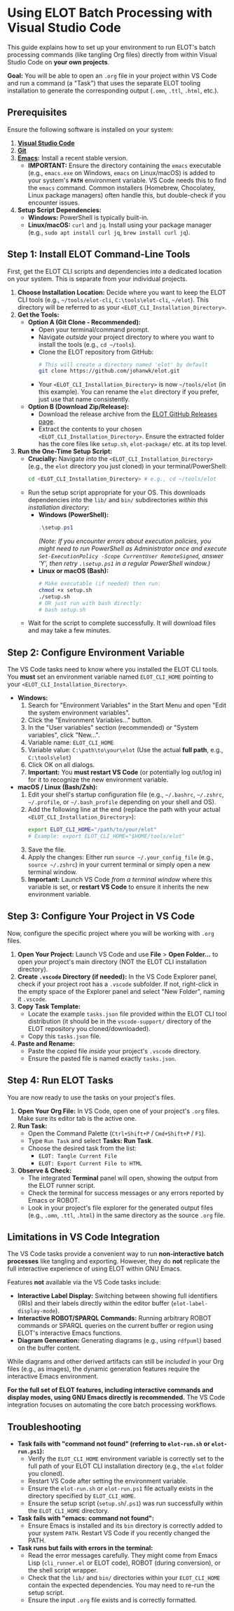 # Using ELOT Batch Processing with Visual Studio Code

This guide explains how to set up your environment to run ELOT's batch processing commands (like tangling Org files) directly from within Visual Studio Code on **your own projects**.

**Goal:** You will be able to open an `.org` file in your project within VS Code and run a command (a "Task") that uses the separate ELOT tooling installation to generate the corresponding output (`.omn`, `.ttl`, `.html`, etc.).

## Prerequisites

Ensure the following software is installed on your system:

1.  **[Visual Studio Code](https://code.visualstudio.com/)**
2.  **[Git](https://git-scm.com/downloads)**
3.  **[Emacs](https://www.gnu.org/software/emacs/download.html):** Install a recent stable version.
    *   **IMPORTANT:** Ensure the directory containing the `emacs` executable (e.g., `emacs.exe` on Windows, `emacs` on Linux/macOS) is added to your system's **`PATH`** environment variable. VS Code needs this to find the `emacs` command. Common installers (Homebrew, Chocolatey, Linux package managers) often handle this, but double-check if you encounter issues.
4.  **Setup Script Dependencies:**
    *   **Windows:** PowerShell is typically built-in.
    *   **Linux/macOS:** `curl` and `jq`. Install using your package manager (e.g., `sudo apt install curl jq`, `brew install curl jq`).

## Step 1: Install ELOT Command-Line Tools

First, get the ELOT CLI scripts and dependencies into a dedicated location on your system. This is separate from your individual projects.

1.  **Choose Installation Location:** Decide where you want to keep the ELOT CLI tools (e.g., `~/tools/elot-cli`, `C:\tools\elot-cli`, `~/elot`). This directory will be referred to as your `<ELOT_CLI_Installation_Directory>`.
2.  **Get the Tools:**
    *   **Option A (Git Clone - Recommended):**
        *   Open your terminal/command prompt.
        *   Navigate *outside* your project directory to where you want to install the tools (e.g., `cd ~/tools`).
        *   Clone the ELOT repository from GitHub:
            ```bash
            # This will create a directory named 'elot' by default
            git clone https://github.com/johanwk/elot.git
            ```
        *   Your `<ELOT_CLI_Installation_Directory>` is now `~/tools/elot` (in this example). You can rename the `elot` directory if you prefer, just use that name consistently.
    *   **Option B (Download Zip/Release):**
        *   Download the release archive from the [ELOT GitHub Releases page](https://github.com/johanwk/elot/releases).
        *   Extract the contents to your chosen `<ELOT_CLI_Installation_Directory>`. Ensure the extracted folder has the core files like `setup.sh`, `elot-package/` etc. at its top level.
3.  **Run the One-Time Setup Script:**
    *   **Crucially:** Navigate *into* the `<ELOT_CLI_Installation_Directory>` (e.g., the `elot` directory you just cloned) in your terminal/PowerShell:
        ```bash
        cd <ELOT_CLI_Installation_Directory> # e.g., cd ~/tools/elot
        ```
    *   Run the setup script appropriate for your OS. This downloads dependencies into the `lib/` and `bin/` subdirectories *within this installation directory*:
        *   **Windows (PowerShell):**
            ```powershell
            .\setup.ps1
            ```
            *(Note: If you encounter errors about execution policies, you might need to run PowerShell as Administrator once and execute `Set-ExecutionPolicy -Scope CurrentUser RemoteSigned`, answer 'Y', then retry `.\setup.ps1` in a regular PowerShell window.)*
        *   **Linux or macOS (Bash):**
            ```bash
            # Make executable (if needed) then run:
            chmod +x setup.sh
            ./setup.sh
            # OR just run with bash directly:
            # bash setup.sh
            ```
    *   Wait for the script to complete successfully. It will download files and may take a few minutes.

## Step 2: Configure Environment Variable

The VS Code tasks need to know where you installed the ELOT CLI tools. You **must** set an environment variable named `ELOT_CLI_HOME` pointing to your `<ELOT_CLI_Installation_Directory>`.

*   **Windows:**
    1.  Search for "Environment Variables" in the Start Menu and open "Edit the system environment variables".
    2.  Click the "Environment Variables..." button.
    3.  In the "User variables" section (recommended) or "System variables", click "New...".
    4.  Variable name: `ELOT_CLI_HOME`
    5.  Variable value: `C:\path\to\your\elot` (Use the actual **full path**, e.g., `C:\tools\elot`)
    6.  Click OK on all dialogs.
    7.  **Important:** You **must restart VS Code** (or potentially log out/log in) for it to recognize the new environment variable.
*   **macOS / Linux (Bash/Zsh):**
    1.  Edit your shell's startup configuration file (e.g., `~/.bashrc`, `~/.zshrc`, `~/.profile`, or `~/.bash_profile` depending on your shell and OS).
    2.  Add the following line at the end (replace the path with your actual `<ELOT_CLI_Installation_Directory>`):
        ```bash
        export ELOT_CLI_HOME="/path/to/your/elot"
        # Example: export ELOT_CLI_HOME="$HOME/tools/elot"
        ```
    3.  Save the file.
    4.  Apply the changes: Either run `source ~/.your_config_file` (e.g., `source ~/.zshrc`) in your current terminal or simply open a new terminal window.
    5.  **Important:** Launch VS Code *from a terminal window* where this variable is set, or **restart VS Code** to ensure it inherits the new environment variable.

## Step 3: Configure Your Project in VS Code

Now, configure the specific project where you will be working with `.org` files.

1.  **Open Your Project:** Launch VS Code and use **File** > **Open Folder...** to open *your* project's main directory (NOT the ELOT CLI installation directory).
2.  **Create `.vscode` Directory (if needed):** In the VS Code Explorer panel, check if your project root has a `.vscode` subfolder. If not, right-click in the empty space of the Explorer panel and select "New Folder", naming it `.vscode`.
3.  **Copy Task Template:**
    *   Locate the example `tasks.json` file provided within the ELOT CLI tool distribution (it should be in the `vscode-support/` directory of the ELOT repository you cloned/downloaded).
    *   Copy this `tasks.json` file.
4.  **Paste and Rename:**
    *   Paste the copied file *inside* your project's `.vscode` directory.
    *   Ensure the pasted file is named exactly `tasks.json`.

## Step 4: Run ELOT Tasks

You are now ready to use the tasks on your project's files.

1.  **Open Your Org File:** In VS Code, open one of your project's `.org` files. Make sure its editor tab is the active one.
2.  **Run Task:**
    *   Open the Command Palette (`Ctrl+Shift+P` / `Cmd+Shift+P` / `F1`).
    *   Type `Run Task` and select **Tasks: Run Task**.
    *   Choose the desired task from the list:
        *   `ELOT: Tangle Current File`
        *   `ELOT: Export Current File to HTML`
3.  **Observe & Check:**
    *   The integrated **Terminal** panel will open, showing the output from the ELOT runner script.
    *   Check the terminal for success messages or any errors reported by Emacs or ROBOT.
    *   Look in your project's file explorer for the generated output files (e.g., `.omn`, `.ttl`, `.html`) in the same directory as the source `.org` file.

## Limitations in VS Code Integration

The VS Code tasks provide a convenient way to run **non-interactive batch processes** like tangling and exporting. However, they do **not** replicate the full interactive experience of using ELOT within GNU Emacs.

Features **not** available via the VS Code tasks include:

*   **Interactive Label Display:** Switching between showing full identifiers (IRIs) and their labels directly within the editor buffer (`elot-label-display-mode`).
*   **Interactive ROBOT/SPARQL Commands:** Running arbitrary ROBOT commands or SPARQL queries on the current buffer or region using ELOT's interactive Emacs functions.
*   **Diagram Generation:** Generating diagrams (e.g., using `rdfpuml`) based on the buffer content.

While diagrams and other derived artifacts can still be *included* in your Org files (e.g., as images), the dynamic generation features require the interactive Emacs environment.

**For the full set of ELOT features, including interactive commands and display modes, using GNU Emacs directly is recommended.** The VS Code integration focuses on automating the core batch processing workflows.

## Troubleshooting

*   **Task fails with "command not found" (referring to `elot-run.sh` or `elot-run.ps1`):**
    *   Verify the `ELOT_CLI_HOME` environment variable is correctly set to the full path of your ELOT CLI installation directory (e.g., the `elot` folder you cloned).
    *   Restart VS Code after setting the environment variable.
    *   Ensure the `elot-run.sh` or `elot-run.ps1` file actually exists in the directory specified by `ELOT_CLI_HOME`.
    *   Ensure the setup script (`setup.sh`/`.ps1`) was run successfully within the `ELOT_CLI_HOME` directory.
*   **Task fails with "emacs: command not found":**
    *   Ensure Emacs is installed and its `bin` directory is correctly added to your system `PATH`. Restart VS Code if you recently changed the PATH.
*   **Task runs but fails with errors in the terminal:**
    *   Read the error messages carefully. They might come from Emacs Lisp (`cli_runner.el` or ELOT code), ROBOT (during conversion), or the shell script wrapper.
    *   Check that the `lib/` and `bin/` directories within your `ELOT_CLI_HOME` contain the expected dependencies. You may need to re-run the setup script.
    *   Ensure the input `.org` file exists and is correctly formatted.
